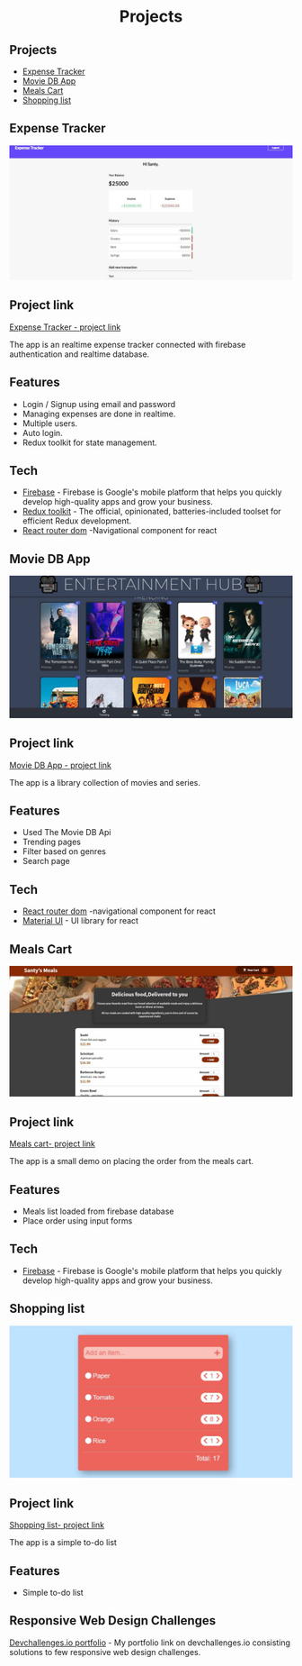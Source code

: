 <h1 align="center">Projects</h1>

## Projects

- [Expense Tracker](#tracker)
- [Movie DB App](#movies)
- [Meals Cart](#cart)
- [Shopping list](#shopping)

## Expense Tracker

![screenshot](https://github.com/Santoz98/project-description/blob/main/pro1.JPG)

## Project link

[Expense Tracker - project link](https://mean-van.surge.sh/) 

The app is an realtime expense tracker connected with firebase authentication and realtime database.


## Features

- Login / Signup using email and password
- Managing expenses are done in realtime.
- Multiple users.
- Auto login.
- Redux toolkit for state management.

## Tech

- [Firebase](https://firebase.google.com/) - Firebase is Google's mobile platform that helps you quickly develop high-quality apps and grow your business.
- [Redux toolkit](https://redux-toolkit.js.org/) - The official, opinionated, batteries-included toolset for efficient Redux development.
- [React router dom](https://reactrouter.com/web) -Navigational component for react

## Movie DB App

![screenshot](https://github.com/Santoz98/project-description/blob/main/pro4.JPG)

## Project link

[Movie DB App - project link](https://productive-head.surge.sh/) 

The app is a library collection of movies and series.

## Features

- Used The Movie DB Api
- Trending pages
- Filter based on genres
- Search page

## Tech

- [React router dom](https://reactrouter.com/web) -navigational component for react
- [Material UI](https://material-ui.com/) - UI library for react

## Meals Cart

![screenshot](https://github.com/Santoz98/project-description/blob/main/pro3.JPG)

## Project link

[Meals cart- project link](https://shy-tongue.surge.sh/) 

The app is a small demo on placing the order from the meals cart.

## Features

- Meals list loaded from firebase database
- Place order using input forms

## Tech

- [Firebase](https://firebase.google.com/) - Firebase is Google's mobile platform that helps you quickly develop high-quality apps and grow your business.

## Shopping list

![screenshot](https://github.com/Santoz98/project-description/blob/main/pro5.JPG)

## Project link

[Shopping list- project link](https://undesirable-pump.surge.sh/) 

The app is a simple to-do list

## Features

- Simple to-do list


## Responsive Web Design Challenges

[Devchallenges.io portfolio](https://devchallenges.io/portfolio/Santoz98) - My portfolio link on devchallenges.io consisting solutions to few responsive web design challenges.



